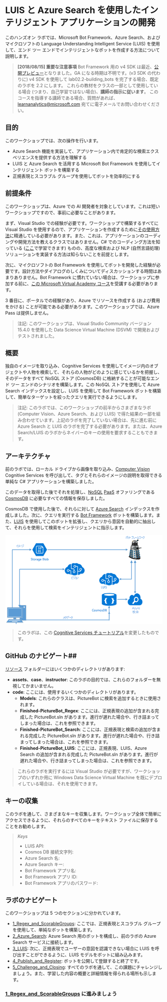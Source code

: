 ﻿# LUIS と Azure Search を使用したインテリジェント アプリケーションの開発

このハンズオン ラボでは、Microsoft Bot Framework、Azure Search、およびマイクロソフトの Language Understanding Intelligent Service (LUIS) を使用して、エンド ツー エンドでインテリジェントなボットを作成する方法について説明します。

> **[2018/08/15] 重要な注意事項**
> Bot Framework 用の v4 SDK は最近、[公開プレビュー](https://github.com/Microsoft/botbuilder-dotnet)となりました。GA になる時期は不明です。(v3 SDK の代わりに) v4 SDK を使用して lab02.2-building_bots を完了する場合、既定のラボを 2.2 にします。
> これらの教材をクラスの一部として使用している場合 (つまり、自己学習ではない場合)、**講師の指示に従います**。
> このコースを指導する講師である場合、質問があれば、learnanalytics@microsoft.com 宛てに電子メールでお問い合わせください。


## 目的
このワークショップでは、次の操作を行います。
- Azure Search 機能を実装して、アプリケーション内で肯定的な検索エクスペリエンスを提供する方法を理解する
- LUIS と Azure Search を活用する Microsoft Bot Framework を使用してインテリジェント ボットを構築する
- 正規表現とスコラブル グループを使用してボットを効率的にする


## 前提条件

このワークショップは、Azure での AI 開発者を対象としています。これは短いワークショップですので、事前に必要なことがあります。

まず、Visual Studio での経験が必要です。ワークショップで構築するすべてに Visual Studio を使用するので、アプリケーションを作成するために[その使用方法](https://docs.microsoft.com/ja-jp/visualstudio/ide/visual-studio-ide)に精通している必要があります。また、これは、アプリケーションのコーディングや開発方法を教えるクラスではありません。C# でのコーディング方法を知っている ([ここ](https://mva.microsoft.com/ja-jp/training-courses/c-fundamentals-for-absolute-beginners-16169?l=Lvld4EQIC_2706218949)で学習できます) ものの、高度な検索および NLP (自然言語処理) ソリューションを実装する方法は知らないことを前提とします。

次に、マイクロソフトの Bot Framework を使用してボットを開発した経験が必要です。設計方法やダイアログのしくみについてディスカッションする時間はあまりありません。Bot Framework に慣れていない場合は、ワークショップに参加する前に、[この Microsoft Virtual Academy コース](https://mva.microsoft.com/ja-jp/training-courses/creating-bots-in-the-microsoft-bot-framework-using-c-17590#!)を受講する必要があります。

3 番目に、ポータルでの経験があり、Azure でリソースを作成する (および費用をかける) ことが可能である必要があります。このワークショップでは、Azure Pass は提供しません。

>注記: このワークショップは、Visual Studio Community バージョン 15.4.0 を使用した Data Science Virtual Machine (DSVM) で開発およびテストされました。

## 概要

独自のイメージを取り込み、Cognitive Services を使用してイメージ内のオブジェクトや人物を検索して、それらの人物がどのように感じているかを把握し、そのデータをすべて NoSQL ストア (CosmosDB) に格納することが可能なエンド ツー エンドのシナリオを構築します。この NoSQL ストアを使用して Azure Search インデックスを設定し、LUIS を使用して Bot Framework ボットを構築して、簡単なターゲットを絞ったクエリを実行できるようにします。

> 注記: このラボでは、このワークショップの前半からさまざまなラボ (Computer Vision、Azure Search、および LUIS) で得た結果の一部を組み合わせています。上記のラボを完了していない場合は、先に進む前に Azure Search と LUIS のラボを完了する必要があります。または、Azure Search/LUIS のラボからネイバーのキーの使用を要求することもできます。

## アーキテクチャ

前のラボでは、ローカル ドライブから画像を取り込み、[Computer Vision](https://www.microsoft.com/cognitive-services/ja-jp/computer-vision-api) Cognitive Services を呼び出して、タグとそれらのイメージの説明を取得できる単純な C# アプリケーションを構築しました。

このデータを取得した後でそれを処理し、[NoSQL](https://en.wikipedia.org/wiki/NoSQL) [PaaS](https://azure.microsoft.com/ja-jp/overview/what-is-paas/) オファリングである [CosmosDB](https://azure.microsoft.com/ja-jp/services/documentdb/) に必要なすべての情報を保存しました。

CosmosDB で使用した後で、それらに対して [Azure Search](https://azure.microsoft.com/ja-jp/services/search/) インデックスを作成しました。次に、クエリを実行する [Bot Framework](https://dev.botframework.com/) ボットを構築します。また、[LUIS](https://www.microsoft.com/cognitive-services/ja-jp/language-understanding-intelligent-service-luis) を使用してこのボットを拡張し、クエリから意図を自動的に抽出して、それらを使用して検索をインテリジェントに指示します。


![アーキテクチャの図](./resources/assets/AI_Immersion_Arch.png)

> このラボは、この [Cognitive Services チュートリアル](https://github.com/noodlefrenzy/CognitiveServicesTutorial)を変更したものです。

## GitHub のナビゲート##

[リソース](./resources) フォルダーにはいくつかのディレクトリがあります:

- **assets**、**case**、**instructor**: このラボの目的では、これらのフォルダーを無視してかまいません。
- **code**: ここには、使用するいくつかのディレクトリがあります。
	- **Models**: これらのクラスは、PictureBot に検索を追加するときに使用されます。
	- **Finished-PictureBot_Regex**: ここには、正規表現の追加が含まれる完成した PictureBot.sln があります。進行が遅れた場合や、行き詰まってしまった場合は、これを参照できます。
	- **Finished-PictureBot_Search**: ここには、正規表現と検索の追加が含まれる完成した PictureBot.sln があります。進行が遅れた場合や、行き詰まってしまった場合は、これを参照できます。
	- **Finished-PictureBot_LUIS**: ここには、正規表現、LUIS、Azure Search の追加が含まれる完成した PictureBot.sln があります。進行が遅れた場合や、行き詰まってしまった場合は、これを参照できます。

> これらのラボを実行するには Visual Studio が必要ですが、ワークショップのいずれか用に Windows Data Science Virtual Machine を既にデプロイしている場合は、それを使用できます。

## キーの収集

このラボを通して、さまざまなキーを収集します。ワークショップ全体で簡単にアクセスできるように、それらのすべてのキーをテキスト ファイルに保存することをお勧めします。

>_Keys_
>- LUIS API:
>- Cosmos DB 接続文字列:
>- Azure Search 名:
>- Azure Search キー:
>- Bot Framework アプリ名:
>- Bot Framework アプリ ID:
>- Bot Framework アプリのパスワード:


## ラボのナビゲート

このワークショップは 5 つのセクションに分かれています。
- [1_Regex_and_ScorableGroups](./1_Regex_and_ScorableGroups.md): ここでは、正規表現とスコラブル グループを使用して、単純なボットを構築します。
- [2_Azure_Search](./2_Azure_Search.md): Azure Search 用のボットを構成し、前のラボの Azure Search サービスに接続します。
- [3_LUIS](./3_LUIS): 次に、正規表現でユーザーの意図を認識できない場合に LUIS を呼び出すことができるように、LUIS モデルをボットに組み込みます。
- [4_Publish_and_Register](./4_Publish_and_Register.md): ボットを公開して登録すると終了です。
- [5_Challenge_and_Closing](./5_Challenge_and_Closing.md): すべてのラボを通して、この課題にチャレンジしましょう。また、学習した内容の概要と詳細情報を得られる場所も示します。



### [1_Regex_and_ScorableGroups](./1_Regex_and_ScorableGroups.md) に進みましょう


